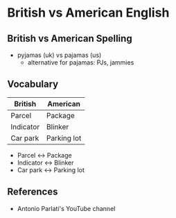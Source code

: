 
# British vs American English

## British vs American Spelling

- pyjamas (uk) vs pajamas (us)
  - alternative for pajamas: PJs, jammies

## Vocabulary


| British   | American    |
|-----------| ------------|
| Parcel    | Package     |
| Indicator | Blinker     |
| Car park  | Parking lot |


- Parcel <-> Package
- Indicator <-> Blinker
- Car park <-> Parking lot

## References

- Antonio Parlati's YouTube channel
